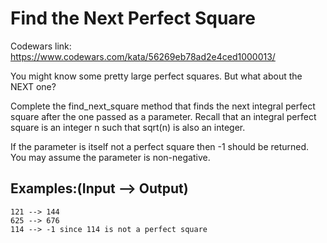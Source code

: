 # Find the Next Perfect Square

Codewars link: https://www.codewars.com/kata/56269eb78ad2e4ced1000013/

You might know some pretty large perfect squares. But what about the NEXT one?

Complete the find_next_square method that finds the next integral perfect square after the one passed as a parameter. Recall that an integral perfect square is an integer n such that sqrt(n) is also an integer.

If the parameter is itself not a perfect square then -1 should be returned. You may assume the parameter is non-negative.

## Examples:(Input --> Output)

```
121 --> 144
625 --> 676
114 --> -1 since 114 is not a perfect square
```